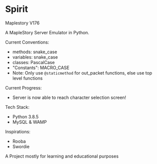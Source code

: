 # Spirit
Maplestory V176

A MapleStory Server Emulator in Python.

Current Conventions:
- methods: snake_case
- variables: snake_case
- classes: PascalCase
- "Constants": MACRO_CASE
- Note: Only use `@staticmethod` for out_packet functions, else use top level functions

Current Progress:
- Server is now able to reach character selection screen!

Tech Stack:
- Python 3.8.5
- MySQL & WAMP

Inspirations:
  - Rooba
  - Swordie


A Project mostly for learning and educational purposes
